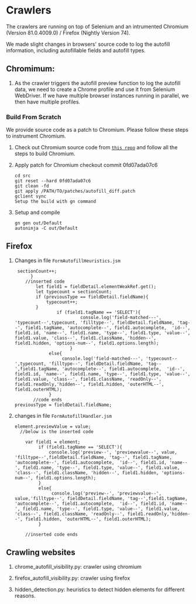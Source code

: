 # Crawlers
The crawlers are running on top of Selenium and an intrumented Chromium (Version 81.0.4009.0) / Firefox (Nightly Version 74).

We made slight changes in browsers' source code to log the autofill information, including autofillable fields and autofill types.

## Chromimum:
1. As the crawler triggers the autofill preview function to log the autofill data,  we need to create a Chrome profile and use it from Selenium WebDriver. If we have multiple browser instances running in parallel, we then have multiple profiles.

### Build From Scratch
We provide source code as a patch to Chromium. Please follow these steps to instrument Chromium.

1. Check out Chromium source code from [`this repo`](#https://www.chromium.org/developers/how-tos/get-the-code) and follow all the steps to build Chromium.

2. Apply patch for Chromium checkout commit 0fd07ada07c6
    ```
    cd src
    git reset --hard 0fd07ada07c6
    git clean -fd
    git apply /PATH/TO/patches/autofill_diff.patch
    gclient sync
    Setup the build with gn command
    ```
3. Setup and compile
    ```
    gn gen out/Default
    autoninja -C out/Default
    ```


## Firefox
1. Changes in file `FormAutofillHeuristics.jsm`
    ```
     sectionCount++;
          }
        //inserted code
            let field1 = fieldDetail.elementWeakRef.get();
            let typecount = sectionCount;
            if (previousType == fieldDetail.fieldName){
                typecount++;
            }
                    if (field1.tagName == 'SELECT'){
                             console.log('field-matched---', 'typecount--',typecount, 'filltype--', fieldDetail.fieldName, 'tag--', field1.tagName, 'autocomplete--', field1.autocomplete,  'id--', field1.id, 'name--', field1.name, 'type--', field1.type, 'value--', field1.value, 'class--', field1.className, 'hidden--', field1.hidden, 'options-num--', field1.options.length);
                         }
                 else{
                      console.log('field-matched---', 'typecount--',typecount, 'filltype--', fieldDetail.fieldName, 'tag--',field1.tagName, 'autocomplete--', field1.autocomplete,  'id--', field1.id, 'name--', field1.name, 'type--', field1.type, 'value--', field1.value, 'class--', field1.className, 'readOnly--', field1.readOnly,'hidden--', field1.hidden, 'outerHTML--', field1.outerHTML);
                 }
           //code ends
    previousType = fieldDetail.fieldName;
    ```
2. changes in file `FormAutofillHandler.jsm`
    ```
    element.previewValue = value;
      //below is the inserted code
            
        var field1 = element;
             if (field1.tagName == 'SELECT'){
                 console.log('preview--', 'previewvalue--', value, 'filltype--',fieldDetail.fieldName, 'tag--', field1.tagName, 'autocomplete--', field1.autocomplete,  'id--', field1.id, 'name--', field1.name, 'type--', field1.type, 'value--', field1.value, 'class--', field1.className, 'hidden--', field1.hidden, 'options-num--', field1.options.length);
             }
             else{
                  console.log('preview--', 'previewvalue--', value,'filltype--', fieldDetail.fieldName, 'tag--',field1.tagName, 'autocomplete--', field1.autocomplete,  'id--', field1.id, 'name--', field1.name, 'type--', field1.type, 'value--', field1.value, 'class--', field1.className, 'readOnly--', field1.readOnly,'hidden--', field1.hidden, 'outerHTML--', field1.outerHTML);
             }
            
        //inserted code ends
    
    ```

## Crawling websites
1. chrome_autofill_visibility.py: crawler using chromium

2. firefox_autofill_visibility.py: crawler using firefox

3. hidden_detection.py: heuristics to detect hidden elements for different reasons.
